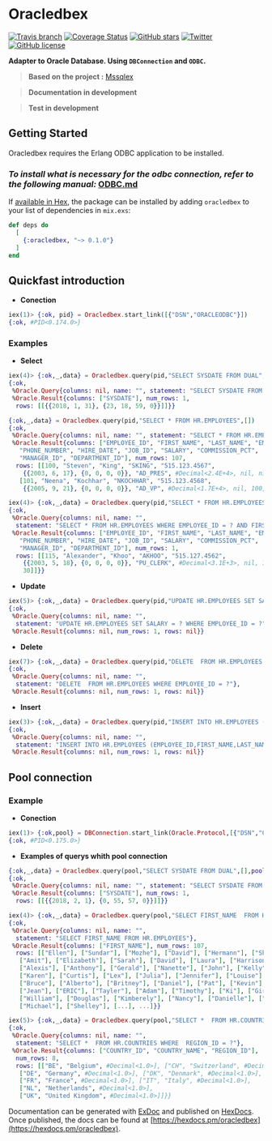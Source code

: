 # Oracledbex
[![Travis branch](https://img.shields.io/travis/rust-lang/rust/master.svg?style=plastic)](https://github.com/epaulf/Oracledbex)
[![Coverage Status](https://coveralls.io/repos/github/epaulf/Oracledbex/badge.svg?branch=master)](https://coveralls.io/github/epaulf/Oracledbex?branch=master)
[![GitHub stars](https://img.shields.io/github/stars/epaulf/Oracledbex.svg?style=plastic)](https://github.com/epaulf/Oracledbex/stargazers)
[![Twitter](https://img.shields.io/twitter/url/https/github.com/epaulf/Oracledbex/.svg?style=social&style=plastic)](https://twitter.com/intent/tweet?text=Wow:&url=https%3A%2F%2Fgithub.com%2Fepaulf%2FOracledbex%2F)
[![GitHub license](https://img.shields.io/github/license/epaulf/Oracledbex.svg)](https://github.com/epaulf/Oracledbex/blob/master/LICENSE)


**Adapter to Oracle Database. Using `DBConnection` and `ODBC`.**

> **Based on the project :** [Mssqlex](https://github.com/findmypast-oss/mssqlex)

> **Documentation in development**

> **Test in development**

## Getting Started

Oracledbex requires the Erlang ODBC application to be installed.

### ***To install what is necessary for the odbc connection, refer to the following manual:*** [ODBC.md](https://github.com/epaulf/Oracledbex/blob/master/Connect_erlang_to_Oracle_db_with_Unixodbc.md)  

If [available in Hex](https://hex.pm/docs/publish), the package can be installed
by adding `oracledbex` to your list of dependencies in `mix.exs`:

```elixir
def deps do
  [
    {:oracledbex, "~> 0.1.0"}
  ]
end
```

## Quickfast introduction

- **Conection**
```elixir
iex(1)> {:ok, pid} = Oracledbex.start_link([{"DSN","ORACLEODBC"}])
{:ok, #PID<0.174.0>}
```
### Examples
- **Select**
```elixir
iex(4)> {:ok,_,data} = Oracledbex.query(pid,"SELECT SYSDATE FROM DUAL",[])
{:ok,
 %Oracle.Query{columns: nil, name: "", statement: "SELECT SYSDATE FROM DUAL"},
 %Oracle.Result{columns: ["SYSDATE"], num_rows: 1,
  rows: [[{{2018, 1, 31}, {23, 18, 59, 0}}]]}}

{:ok,_,data} = Oracledbex.query(pid,"SELECT * FROM HR.EMPLOYEES",[])
{:ok,
 %Oracle.Query{columns: nil, name: "", statement: "SELECT * FROM HR.EMPLOYEES"},
 %Oracle.Result{columns: ["EMPLOYEE_ID", "FIRST_NAME", "LAST_NAME", "EMAIL",
   "PHONE_NUMBER", "HIRE_DATE", "JOB_ID", "SALARY", "COMMISSION_PCT",
   "MANAGER_ID", "DEPARTMENT_ID"], num_rows: 107,
  rows: [[100, "Steven", "King", "SKING", "515.123.4567",
    {{2003, 6, 17}, {0, 0, 0, 0}}, "AD_PRES", #Decimal<2.4E+4>, nil, nil, 90],
   [101, "Neena", "Kochhar", "NKOCHHAR", "515.123.4568",
    {{2005, 9, 21}, {0, 0, 0, 0}}, "AD_VP", #Decimal<1.7E+4>, nil, 100, 90],

iex(4)> {:ok,_,data} = Oracledbex.query(pid,"SELECT * FROM HR.EMPLOYEES WHERE EMPLOYEE_ID = ? AND FIRST_NAME = ?",[115,"Alexander"])
{:ok,
 %Oracle.Query{columns: nil, name: "",
  statement: "SELECT * FROM HR.EMPLOYEES WHERE EMPLOYEE_ID = ? AND FIRST_NAME = ?"},
 %Oracle.Result{columns: ["EMPLOYEE_ID", "FIRST_NAME", "LAST_NAME", "EMAIL",
   "PHONE_NUMBER", "HIRE_DATE", "JOB_ID", "SALARY", "COMMISSION_PCT",
   "MANAGER_ID", "DEPARTMENT_ID"], num_rows: 1,
  rows: [[115, "Alexander", "Khoo", "AKHOO", "515.127.4562",
    {{2003, 5, 18}, {0, 0, 0, 0}}, "PU_CLERK", #Decimal<3.1E+3>, nil, 114,
    30]]}}
```

- **Update**
```elixir
iex(5)> {:ok,_,data} = Oracledbex.query(pid,"UPDATE HR.EMPLOYEES SET SALARY = ? WHERE EMPLOYEE_ID = ?",[20000,115])
{:ok,
 %Oracle.Query{columns: nil, name: "",
  statement: "UPDATE HR.EMPLOYEES SET SALARY = ? WHERE EMPLOYEE_ID = ?"},
 %Oracle.Result{columns: nil, num_rows: 1, rows: nil}}
```
- **Delete**
```elixir
iex(7)> {:ok,_,data} = Oracledbex.query(pid,"DELETE  FROM HR.EMPLOYEES WHERE EMPLOYEE_ID = ?",[115])
{:ok,
 %Oracle.Query{columns: nil, name: "",
  statement: "DELETE  FROM HR.EMPLOYEES WHERE EMPLOYEE_ID = ?"},
 %Oracle.Result{columns: nil, num_rows: 1, rows: nil}}
```
- **Insert**
```elixir
iex(3)> {:ok,_,data} = Oracledbex.query(pid,"INSERT INTO HR.EMPLOYEES (EMPLOYEE_ID,FIRST_NAME,LAST_NAME,EMAIL,PHONE_NUMBER,JOB_ID,SALARY,MANAGER_ID,DEPARTMENT_ID,HIRE_DATE) VALUES (?,?,?,?,?,?,?,?,?,TO_DATE(?,'DD/MM/RR'))",[4000,"ERIC","Flores","ericpaulfloresegmail.com","44444.44","PU_CLERK",300000,114,30,"31/01/18"])
{:ok,
 %Oracle.Query{columns: nil, name: "",
  statement: "INSERT INTO HR.EMPLOYEES (EMPLOYEE_ID,FIRST_NAME,LAST_NAME,EMAIL,PHONE_NUMBER,JOB_ID,SALARY,MANAGER_ID,DEPARTMENT_ID,HIRE_DATE) VALUES (?,?,?,?,?,?,?,?,?,TO_DATE(?,'DD/MM/RR'))"},
 %Oracle.Result{columns: nil, num_rows: 1, rows: nil}}
```
## Pool connection
### Example
- **Conection**
```elixir
iex(1)> {:ok,pool} = DBConnection.start_link(Oracle.Protocol,[{"DSN","ORACLEODBC"},{:pool_size,5},{:pool,DBConnection.Poolboy}])
{:ok, #PID<0.175.0>}
```
- **Examples of querys whith pool connection**
```elixir
{:ok,_,data} = Oracledbex.query(pool,"SELECT SYSDATE FROM DUAL",[],pool: DBConnection.Poolboy)
{:ok,
 %Oracle.Query{columns: nil, name: "", statement: "SELECT SYSDATE FROM DUAL"},
 %Oracle.Result{columns: ["SYSDATE"], num_rows: 1,
  rows: [[{{2018, 2, 1}, {0, 55, 57, 0}}]]}}
```
```elixir
iex(4)> {:ok,_,data} = Oracledbex.query(pool,"SELECT FIRST_NAME  FROM HR.EMPLOYEES",[],pool: DBConnection.Poolboy)
{:ok,
 %Oracle.Query{columns: nil, name: "",
  statement: "SELECT FIRST_NAME FROM HR.EMPLOYEES"},
 %Oracle.Result{columns: ["FIRST_NAME"], num_rows: 107,
  rows: [["Ellen"], ["Sundar"], ["Mozhe"], ["David"], ["Hermann"], ["Shelli"],
   ["Amit"], ["Elizabeth"], ["Sarah"], ["David"], ["Laura"], ["Harrison"],
   ["Alexis"], ["Anthony"], ["Gerald"], ["Nanette"], ["John"], ["Kelly"],
   ["Karen"], ["Curtis"], ["Lex"], ["Julia"], ["Jennifer"], ["Louise"],
   ["Bruce"], ["Alberto"], ["Britney"], ["Daniel"], ["Pat"], ["Kevin"],
   ["Jean"], ["ERIC"], ["Tayler"], ["Adam"], ["Timothy"], ["Ki"], ["Girard"],
   ["William"], ["Douglas"], ["Kimberely"], ["Nancy"], ["Danielle"], ["Peter"],
   ["Michael"], ["Shelley"], [...], ...]}}
```
```elixir
iex(5)> {:ok,_,data} = Oracledbex.query(pool,"SELECT *  FROM HR.COUNTRIES WHERE  REGION_ID = ?",[1],pool: DBConnection.Poolboy)
{:ok,
 %Oracle.Query{columns: nil, name: "",
  statement: "SELECT *  FROM HR.COUNTRIES WHERE  REGION_ID = ?"},
 %Oracle.Result{columns: ["COUNTRY_ID", "COUNTRY_NAME", "REGION_ID"],
  num_rows: 8,
  rows: [["BE", "Belgium", #Decimal<1.0>], ["CH", "Switzerland", #Decimal<1.0>],
   ["DE", "Germany", #Decimal<1.0>], ["DK", "Denmark", #Decimal<1.0>],
   ["FR", "France", #Decimal<1.0>], ["IT", "Italy", #Decimal<1.0>],
   ["NL", "Netherlands", #Decimal<1.0>],
   ["UK", "United Kingdom", #Decimal<1.0>]]}}
```
Documentation can be generated with [ExDoc](https://github.com/elixir-lang/ex_doc)
and published on [HexDocs](https://hexdocs.pm). Once published, the docs can
be found at [https://hexdocs.pm/oracledbex](https://hexdocs.pm/oracledbex).

